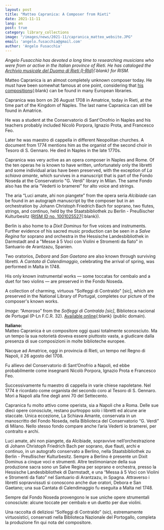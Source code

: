```yaml
---
layout: post
title: "Matteo Capranica: A Composer from Rieti"
date: 2021-11-11
lang: en
post: true
category: library_collections
image: "/images/news/2021-11/capranica_matteo_website.JPG"
email: 'angelo.fusacchia@gmail.com'
author: 'Angelo Fusacchia'
---
```


_Angelo Fusacchia has devoted a long time to researching musicians who were from or active in the Italian province of Rieti. He has cataloged the [Archivio musicale del Duomo di Rieti (I-RId)](https://opac.rism.info/search?View=rism&siglum=I-RId){:blank} for RISM._

Matteo Capranica is an almost completely unknown composer today. He must have been somewhat famous at one point, considering that [his compositions](https://opac.rism.info/search?View=rism&author=Capranica+Matteo){:blank} can be found in many European libraries.

Capranica  was born on 26 August 1708 in Amatrice, today in Rieti, at the time part of the Kingdom of Naples. The last name Capranica can still be found in Amatrice.

He was a student at the Conservatorio di Sant'Onofrio in Naples and his teachers probably included Nicolò Porpora, Ignazio Prota, and Francesco Feo.

Later he was maestro di cappella in different Neopolitan churches. A document from 1774 mentions him as the organist of the second choir in Tesoro di S. Gennaro. He died in Naples in the late 1770s.

Capranica was very active as an opera composer in Naples and Rome. Of the ten operas he is known to have written, unfortunately only the libretti and some individual arias have been preserved, with the exception of _La schiava amante_, which survives in a manuscript that is part of the Fondo Noseda at the Conservatorio "G. Verdi" library in Milan. The same Fondo also has the aria “Vederti io bramerei” for alto voice and strings.

The aria “Luci amate, ahi non piangete” from the opera seria _Alcibiade_ can be found in an autograph manuscript by the composer but in an orchestration by Johann Christoph Friedrich Bach for soprano, two flutes, strings, and continuo, held by the Staatsbibliothek zu Berlin - Preußischer Kulturbesitz ([RISM ID no. 1001025527](https://opac.rism.info/search?id=1001025527&View=rism){:blank}).

Berlin is also home to a _Dixit Dominus_ for five voices and instruments. Further evidence of his sacred music production can be seen in a _Salve Regina_ for soprano and orchestra in the Hessische Landesbibliothek in Darmstadt and a "Messe â 5 Voci con Violini e Stromenti da fiato" in Santuario de Arantzazu, Spanien.

Two oratorios, _Debora_ and _San Gaetano_ are also known through surviving libretti. A _Cantata di Calendimaggio_, celebrating the arrival of spring, was performed in Malta in 1748.

His only known instrumental works — some toccatas for cembalo  and a duet for two violins — are preserved in the Fondo Noseda.

A collection of charming, virtuous "Solfeggi di Contraldo" [sic], which are preserved in the National Library of Portugal, completes our picture of the composer's known works.  

_Image_: “Amoroso” from the _Solfeggi di Contraldo [sic]_, Biblioteca nacional de Portugal (P-Ln F.C.R. 32). [Available online](https://purl.pt/30130){:blank} (public domain).  


**Italiano:**  
Matteo Capranica è un compositore oggi quasi totalmente sconosciuto. Ma un tempo la sua notorietà doveva essere piuttosto vasta, a giudicare dalla presenza di sue composizioni in molte biblioteche europee.  

Nacque ad Amatrice, oggi in provincia di Rieti, un tempo nel Regno di Napoli, il 26 agosto del 1708.  

Fu allievo del Conservatorio di Sant’Onofrio a Napoli, ed ebbe probabilmente come insegnanti Nicolò Porpora, Ignazio Prota e Francesco Feo.  

Successivamente fu maestro di cappella in varie chiese napoletane. Nel 1774 è ricordato come organista del secondo coro al Tesoro di S. Gennaro. Morì a Napoli alla fine degli anni 70 del Settecento.  

Capranica fu molto attivo come operista, sia a Napoli che a Roma. Delle sue dieci opere conosciute, restano purtroppo solo i libretti ed alcune arie staccate. Unica eccezione, La Schiava Amante, conservata in un manoscritto del Fondo Noseda, nella Biblioteca del Conservatorio “G. Verdi” di Milano. Nello stesso fondo compare anche l’aria Vederti io bramerei, per contralto e archi.  

Luci amate, ahi non piangete, da Alcibiade, sopravvive nell’orchestrazione di Johann Christoph Friedrich Bach per soprano, due flauti, archi e continuo, in un autografo conservato a Berlino, nella Staatsbibliothek zu Berlin - Preußischer Kulturbesitz. Sempre a Berlino è presente un Dixit Dominus a cinque voci e strumenti. Altre testimonianze della sua produzione sacra sono un Salve Regina per soprano e orchestra, presso la Hessische Landesbibliothek di Darmstadt, e una “Messa â 5 Voci con Violini e Stromenti da fiato” nel Santuario di Arantzazu, in Spagna.
Attraverso i libretti sopravvissuti si conoscono anche due oratori, Debora e San Gaetano; una sua Cantata di Calendimaggio fu eseguita a Malta nel 1748.  

Sempre dal Fondo Noseda provengono le sue uniche opere strumentali conosciute: alcune toccate per cembalo e un duetto per due violini.  

Una raccolta di deliziosi “Solfeggi di Contraldo” (sic), estremamente virtuosistici, conservati nella Biblioteca Nazionale del Portogallo, completa la produzione fin qui nota del compositore.
